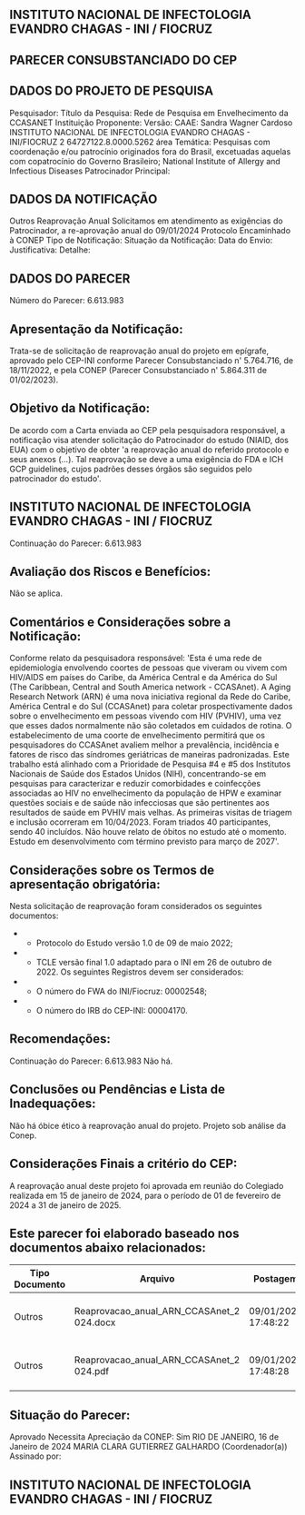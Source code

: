 
## INSTITUTO NACIONAL DE INFECTOLOGIA EVANDRO CHAGAS - INI / FIOCRUZ

## PARECER CONSUBSTANCIADO DO CEP

## DADOS DO PROJETO DE PESQUISA
Pesquisador:
Título da Pesquisa: Rede de Pesquisa em Envelhecimento da CCASANET
Instituição Proponente:
Versão:
CAAE:
Sandra Wagner Cardoso
INSTITUTO NACIONAL DE INFECTOLOGIA EVANDRO CHAGAS - INI/FIOCRUZ
2
64727122.8.0000.5262
área Temática:
Pesquisas com coordenação e/ou patrocínio originados fora do Brasil, excetuadas aquelas com copatrocínio do Governo Brasileiro;
National Institute of Allergy and Infectious Diseases
Patrocinador Principal:

## DADOS DA NOTIFICAÇÃO
Outros
Reaprovação Anual
Solicitamos em atendimento as exigências do Patrocinador, a re-aprovação anual do
09/01/2024
Protocolo Encaminhado à CONEP
Tipo de Notificação:
Situação da Notificação:
Data do Envio:
Justificativa:
Detalhe:

## DADOS DO PARECER
Número do Parecer:
6.613.983

## Apresentação da Notificação:
Trata-se de solicitação de reaprovação anual do projeto em epígrafe, aprovado pelo CEP-INI conforme Parecer Consubstanciado n' 5.764.716, de 18/11/2022, e pela CONEP (Parecer Consubstanciado n' 5.864.311 de 01/02/2023).

## Objetivo da Notificação:
De acordo com a Carta enviada ao CEP pela pesquisadora responsável, a notificação visa atender solicitação do Patrocinador do estudo (NIAID, dos EUA) com o objetivo de obter 'a reaprovação anual do referido protocolo e seus anexos (...). Tal reaprovação se deve a uma exigência do FDA e ICH GCP guidelines, cujos padrões desses órgãos são seguidos pelo patrocinador do estudo'.

## INSTITUTO NACIONAL DE INFECTOLOGIA EVANDRO CHAGAS - INI / FIOCRUZ
Continuação do Parecer: 6.613.983

## Avaliação dos Riscos e Benefícios:
Não se aplica.

## Comentários e Considerações sobre a Notificação:
Conforme relato da pesquisadora responsável:
'Esta é uma rede de epidemiologia envolvendo coortes de pessoas que viveram ou vivem com HIV/AIDS em países do Caribe,  da América Central e da América do Sul  (The Caribbean, Central and South America network - CCASAnet).
A Aging Research Network (ARN) é uma nova iniciativa regional da Rede do Caribe, América Central e do Sul (CCASAnet) para coletar prospectivamente dados sobre o envelhecimento em pessoas vivendo com HIV (PVHIV), uma vez que esses dados normalmente não são coletados em cuidados de rotina. O estabelecimento de uma coorte de envelhecimento permitirá que os pesquisadores do CCASAnet avaliem melhor a prevalência, incidência e fatores de risco das síndromes geriátricas de maneiras padronizadas. Este trabalho está alinhado com a Prioridade de Pesquisa #4 e #5 dos Institutos Nacionais de Saúde dos Estados Unidos (NIH), concentrando-se em pesquisas para caracterizar e reduzir comorbidades e coinfecções associadas ao HIV no envelhecimento da população de HPW e examinar questões sociais e de saúde não infecciosas que são pertinentes aos resultados de saúde em PVHIV mais velhas.
As primeiras visitas de triagem e inclusão ocorreram em 10/04/2023. Foram triados 40 participantes, sendo 40 incluídos. Não houve relato de óbitos no estudo até o momento. Estudo em desenvolvimento com término previsto para março de 2027'.

## Considerações sobre os Termos de apresentação obrigatória:
Nesta solicitação de reaprovação foram considerados os seguintes documentos:
- - Protocolo do Estudo versão 1.0 de 09 de maio 2022;
- - TCLE versão final 1.0 adaptado para o INI em 26 de outubro de 2022.
Os seguintes Registros devem ser considerados:
- - O número do FWA do INI/Fiocruz: 00002548;
- - O número do IRB do CEP-INI: 00004170.

## Recomendações:
Continuação do Parecer: 6.613.983
Não há.

## Conclusões ou Pendências e Lista de Inadequações:
Não há óbice ético à reaprovação anual do projeto.
Projeto sob análise da Conep.

## Considerações Finais a critério do CEP:
A reaprovação anual deste projeto foi aprovada em reunião do Colegiado realizada em 15 de janeiro de 2024, para o período de 01 de fevereiro de 2024 a 31 de janeiro de 2025.

## Este parecer foi elaborado baseado nos documentos abaixo relacionados:
| Tipo Documento   | Arquivo                                   | Postagem            | Autor                      | Situação   |
|------------------|-------------------------------------------|---------------------|----------------------------|------------|
| Outros           | Reaprovacao_anual_ARN_CCASAnet_2 024.docx | 09/01/2024 17:48:22 | LUCILENE ARAUJO DE FREITAS | Postado    |
| Outros           | Reaprovacao_anual_ARN_CCASAnet_2 024.pdf  | 09/01/2024 17:48:28 | LUCILENE ARAUJO DE FREITAS | Postado    |

## Situação do Parecer:
Aprovado
Necessita Apreciação da CONEP:
Sim
RIO DE JANEIRO, 16 de Janeiro de 2024
MARIA CLARA GUTIERREZ GALHARDO
(Coordenador(a)) Assinado por:

## INSTITUTO NACIONAL DE INFECTOLOGIA EVANDRO CHAGAS - INI / FIOCRUZ
